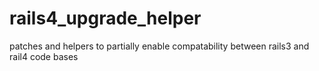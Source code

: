 # rails4_upgrade_helper
patches and helpers to partially enable compatability between rails3 and rail4 code bases
